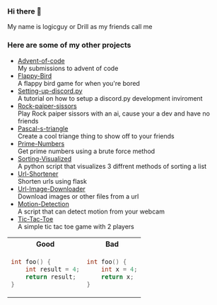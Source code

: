 ### Hi there 👋
My name is logicguy or Drill as my friends call me

### Here are some of my other projects
* [Advent-of-code](https://github.com/logicguy1/Advent-of-code)  
  My submissions to advent of code 
* [Flappy-Bird](https://github.com/logicguy1/Flappy-Bird)  
  A flappy bird game for when you're bored 
* [Setting-up-discord.py](https://github.com/logicguy1/Setting-up-discord.py)  
  A tutorial on how to setup a discord.py development inviroment 
* [Rock-paiper-sissors](https://github.com/logicguy1/Rock-paiper-sissors)  
  Play Rock paiper sissors with an ai, cause your a dev and have no friends 
* [Pascal-s-triangle](https://github.com/logicguy1/Pascal-s-triangle)  
  Create a cool triange thing to show off to your friends 
* [Prime-Numbers](https://github.com/logicguy1/Prime-Numbers)  
  Get prime numbers using a brute force method 
* [Sorting-Visualized](https://github.com/logicguy1/Sorting-Visualized)  
  A python script that visualizes 3 diffrent methods of sorting a list 
* [Url-Shortener](https://github.com/logicguy1/Url-Shortener)  
  Shorten urls using flask 
* [Url-Image-Downloader](https://github.com/logicguy1/Url-Image-Downloader)  
  Download images or other files from a url 
* [Motion-Detection](https://github.com/logicguy1/Motion-Detection)  
  A script that can detect motion from your webcam 
* [Tic-Tac-Toe](https://github.com/logicguy1/Tic-Tac-Toe)  
  A simple tic tac toe game with 2 players



<table>
<tr>
<th> Good </th>
<th> Bad </th>
</tr>
<tr>
<td>

```c++
int foo() {
    int result = 4;
    return result;
}
```

</td>
<td>

```c++
int foo() { 
    int x = 4;
    return x;
}
```

</td>
</tr>
</table>


<!--
**logicguy1/logicguy1** is a ✨ _special_ ✨ repository because its `README.md` (this file) appears on your GitHub profile.

Here are some ideas to get you started:

- 🔭 I’m currently working on ...
- 🌱 I’m currently learning ...
- 👯 I’m looking to collaborate on ...
- 🤔 I’m looking for help with ...
- 💬 Ask me about ...
- 📫 How to reach me: ...
- 😄 Pronouns: ...
- ⚡ Fun fact: ...
-->
